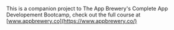 This is a companion project to The App Brewery's Complete App Developement Bootcamp, check out the full course at [www.appbrewery.co](https://www.appbrewery.co/)